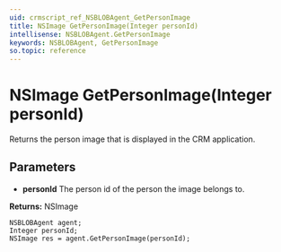 ```yaml
---
uid: crmscript_ref_NSBLOBAgent_GetPersonImage
title: NSImage GetPersonImage(Integer personId)
intellisense: NSBLOBAgent.GetPersonImage
keywords: NSBLOBAgent, GetPersonImage
so.topic: reference
---
```


# NSImage GetPersonImage(Integer personId)

Returns the person image that is displayed in the CRM application.

## Parameters

* **personId** The person id of the person the image belongs to.

**Returns:** NSImage

```crmscript
NSBLOBAgent agent;
Integer personId;
NSImage res = agent.GetPersonImage(personId);
```

